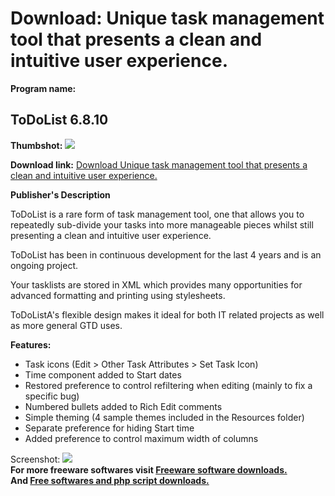 # Download: Unique task management tool that presents a clean and intuitive user experience.

**Program name:**

## ToDoList 6.8.10

  
**Thumbshot:** ![](http://www.freewarefiles.com/screenshot/todolist6_md.jpg)   
  
**Download link:** [Download Unique task management tool that presents a clean and intuitive user experience.](http://freesoftwares.boysofts.com/ToDoList_program_50411.html)  
  


**Publisher's Description**  
  


ToDoList is a rare form of task management tool, one that allows you to repeatedly sub-divide your tasks into more manageable pieces whilst still presenting a clean and intuitive user experience. 

ToDoList has been in continuous development for the last 4 years and is an ongoing project.

Your tasklists are stored in XML which provides many opportunities for advanced formatting and printing using stylesheets.

ToDoListA's flexible design makes it ideal for both IT related projects as well as more general GTD uses. 

**Features:**

  * Task icons (Edit > Other Task Attributes > Set Task Icon) 
  * Time component added to Start dates 
  * Restored preference to control refiltering when editing (mainly to fix a specific bug) 
  * Numbered bullets added to Rich Edit comments 
  * Simple theming (4 sample themes included in the Resources folder) 
  * Separate preference for hiding Start time 
  * Added preference to control maximum width of columns 

  
  
Screenshot: ![](http://www.freewarefiles.com/screenshot/todolist6.jpg)   
**For more freeware softwares visit [Freeware software downloads.](http://freesoftwares.boysofts.com/)**   
**And [Free softwares and php script downloads.](http://www.boysofts.com/)**
